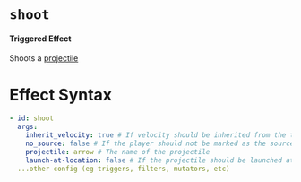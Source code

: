 # `shoot`
#### Triggered Effect

Shoots a [projectile](https://hub.spigotmc.org/javadocs/bukkit/org/bukkit/entity/Projectile.html)

# Effect Syntax
```yaml
- id: shoot
  args:
    inherit_velocity: true # If velocity should be inherited from the trigger (ie if you want to make a tripleshot effect)
    no_source: false # If the player should not be marked as the source, leaving this option out defaults to false
    projectile: arrow # The name of the projectile
    launch-at-location: false # If the projectile should be launched at the location of the trigger rather than the player (Default: false)
  ...other config (eg triggers, filters, mutators, etc)
```
